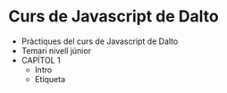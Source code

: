 # Curs de Javascript de Dalto
- Pràctiques del curs de Javascript de Dalto
- Temari nivell júnior
- CAPÍTOL 1
    - Intro
    - Etiqueta <script>
    - Variables
    - Tipus de dades
    - Àmbit/scope (let, const)
    - Operadors d'assignació i aritmètics
    - Concatenació i inerpolació
    - Backtits (` `) i escapament de " i de '
    - Operadors lògics i de comparació
    - Condicionals
    - Pràctica 'Cofla 1'
- CAPÍTOL 2
    - Arrays
    - Arrays associatius / objectes
    - Bucle while i do while
    - break amb while
    - Bucle for
    - break amb for
    - continue amb for
    - for in
    - for of
    - label
    - Declaració i crida de funcions
    - return
    - Paràmetres i arguments
    - Funcions fletxa
    - Pràctica 'Cofla 2'
- CAPÍTOL 3
    - Definició de POO
    - Classes
    - Objectes
    - Atributs / propietats
    - Mètodes
    - Consructor
    - Instanciació
    - Abstracció
    - Modularitat
    - Encapsulament
    - Polimorfisme
    - Herència
    - Mètodes estàtics
    - Propietats estàtiques
    - getters
    - setters
    . Pràctica 'Cofla3'
- CAPÍTOL 4
    - Mètodes de cadena comuns
        - concat()
        - startsWith()
        - endsWth()
        - includes()
        - indexOf()
        - lastINdexOf()
        - charAt()
        - padStart()
        - padEnd()
        - repeat()
        - split()
        - join()
        - substring()
        - toLowerCase()
        - toUpperCase()
        - toString()
        - trim()
        - trimEnd()
        - trimSart()
    - Mètodes d'arrays transformadors
        - pop()
        - push()
        - shift()
        - unshift()
        - reverse()
        - sort()
        - splice()
    - Mètodes s'arrays accessors
        - slice()
        - join()
        - indexOf()
        - lastIndexOf()
        - includes()
    - Mètodes d'array de repetició
        - filter()
        - map()
        - forEach()
    - Objecte Map()
        - sqrt()
        - pow()
        - cbrt()
        - max()
        - min()
        - random()
        - round()
        - trunc()
        - floor()
        - ceil()
    - Pràctica 'Cofla4'


